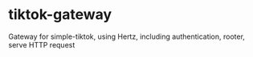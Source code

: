# tiktok-gateway
Gateway for simple-tiktok, using Hertz, including authentication, rooter, serve HTTP request
